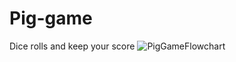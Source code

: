 # Pig-game
Dice rolls and keep your score
![PigGameFlowchart](https://github.com/selmaGharbi/Pig-game/assets/167712525/89db5543-75a8-4061-b3f8-df985cd84d4e)

